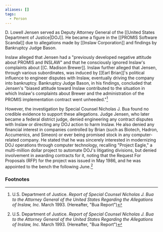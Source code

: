 ```yaml
---
aliases: []
tags:
  - Person
---
```

D. Lowell Jensen served as Deputy Attorney General of the [[United States Department of Justice|DOJ]]. He became a figure in the [[PROMIS Software Scandal]] due to allegations made by [[Inslaw Corporation]] and findings by Bankruptcy Judge Bason.

Inslaw alleged that Jensen had a "previously developed negative attitude about PROMIS and INSLAW" and that he consciously ignored Inslaw's complaints about [[C. Madison Brewer]]. Inslaw further alleged that Jensen, through various subordinates, was induced by [[Earl Brian]]'s political influence to engineer disputes with Inslaw, eventually driving the company into bankruptcy. Bankruptcy Judge Bason, in his findings, concluded that Jensen's "biased attitude toward Inslaw contributed to the situation in which Inslaw's complaints about Brewer and the administration of the PROMIS implementation contract went unheeded."[^1]

However, the investigation by Special Counsel Nicholas J. Bua found no credible evidence to support these allegations. Judge Jensen, who later became a federal district judge, denied engineering any contract disputes with Inslaw or directing any DOJ action to harm Inslaw. He also denied any financial interest in companies controlled by Brian (such as Biotech, Hadron, Accumenics, and Simeon) or ever being promised stock in any computer-related company. He stated that he was sincerely interested in modernizing DOJ operations through computer technology, recalling "Project Eagle," a multi-million dollar project to automate DOJ's litigating divisions, but denied involvement in awarding contracts for it, noting that the Request For Proposals (RFP) for the project was issued in May 1986, and he was appointed to the bench the following June.[^1]

### Footnotes

[^1]: U.S. Department of Justice. *Report of Special Counsel Nicholas J. Bua to the Attorney General of the United States Regarding the Allegations of Inslaw, Inc.* March 1993. (Hereafter, "Bua Report")